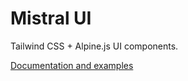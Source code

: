 # Mistral UI

Tailwind CSS + Alpine.js UI components.

[Documentation and examples](https://mistralui.com)